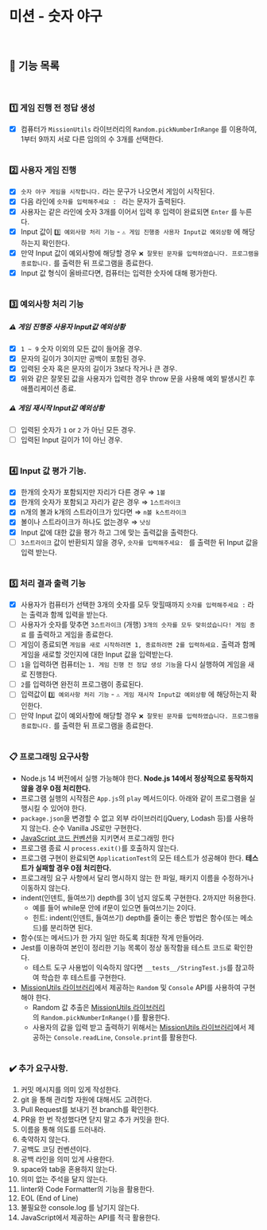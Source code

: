 # 미션 - 숫자 야구

<br>

## 📲 기능 목록

<br>

### 1️⃣ 게임 진행 전 정답 생성

- [x] 컴퓨터가 `MissionUtils` 라이브러리의 `Random.pickNumberInRange` 를 이용하여, 1부터 9까지 서로 다른 임의의 수 3개를 선택한다.<br>
      <br>

### 2️⃣ 사용자 게임 진행

- [x] `숫자 야구 게임을 시작합니다.` 라는 문구가 나오면서 게임이 시작된다. <br>
- [x] 다음 라인에 `숫자를 입력해주세요 : ` 라는 문자가 출력된다. <br>
- [x] 사용자는 같은 라인에 숫자 3개를 이어서 입력 후 입력이 완료되면 `Enter` 를 누른다. <br>
- [x] Input 값이 `3️⃣ 예외사항 처리 기능` - `⚠️ 게임 진행중 사용자 Input값 예외상황` 에 해당하는지 확인한다.
- [x] 만약 Input 값이 예외사항에 해당할 경우 `❌ 잘못된 문자를 입력하였습니다. 프로그램을 종료합니다.` 를 출력한 뒤 프로그램을 종료한다. <br>
- [x] Input 값 형식이 올바르다면, 컴퓨터는 입력한 숫자에 대해 평가한다. <br>
      <br>

### 3️⃣ 예외사항 처리 기능

##### ⚠️ 게임 진행중 사용자 Input값 예외상황

- [x] `1 ~ 9` 숫자 이외의 모든 값이 들어올 경우.
- [x] 문자의 길이가 3이지만 공백이 포함된 경우.
- [x] 입력된 숫자 혹은 문자의 길이가 3보다 작거나 큰 경우.
- [x] 위와 같은 잘못된 값을 사용자가 입력한 경우 throw 문을 사용해 예외 발생시킨 후 애플리케이션 종료.

##### ⚠️ 게임 재시작 Input값 예외상황

- [ ] 입력된 숫자가 `1` or `2` 가 아닌 모든 경우.
- [ ] 입력된 Input 길이가 1이 아닌 경우.<br>
      <br>

### 4️⃣ Input 값 평가 기능.

- [x] 한개의 숫자가 포함되지만 자리가 다른 경우 ⇒ `1볼`
- [x] 한개의 숫자가 포함되고 자리가 같은 경우 ⇒ `1스트라이크`
- [x] n개의 볼과 k개의 스트라이크가 있다면 ⇒ `n볼 k스트라이크`
- [x] 볼이나 스트라이크가 하나도 없는경우 ⇒ `낫싱`
- [x] Input 값에 대한 값을 평가 하고 그에 맞는 출력값을 출력한다.
- [ ] `3스트라이크` 값이 반환되지 않을 경우, `숫자를 입력해주세요: ` 를 출력한 뒤 Input 값을 입력 받는다.<br>
      <br>

### 5️⃣ 처리 결과 출력 기능

- [x] 사용자가 컴퓨터가 선택한 3개의 숫자를 모두 맞힐때까지 `숫자를 입력해주세요 :` 라는 출력과 함께 입력을 받는다.
- [ ] 사용자가 숫자를 맞추면 `3스트라이크` (개행) `3개의 숫자를 모두 맞히셨습니다! 게임 종료` 를 출력하고 게임을 종료한다.
- [ ] 게임이 종료되면 `게임을 새로 시작하려면 1, 종료하려면 2를 입력하세요.` 출력과 함께 게임을 새로할 것인지에 대한 Input 값을 입력받는다.
- [ ] `1`을 입력하면 컴퓨터는 `1. 게임 진행 전 정답 생성 기능`을 다시 실행하여 게임을 새로 진행한다.
- [ ] `2`를 입력하면 완전히 프로그램이 종료된다.
- [ ] 입력값이 `3️⃣ 예외사항 처리 기능` - `⚠️ 게임 재시작 Input값 예외상황` 에 해당하는지 확인한다.
- [ ] 만약 Input 값이 예외사항에 해당할 경우 `❌ 잘못된 문자를 입력하였습니다. 프로그램을 종료합니다.` 를 출력한 뒤 프로그램을 종료한다. <br>
      <br>

### 📋 프로그래밍 요구사항

- Node.js 14 버전에서 실행 가능해야 한다. **Node.js 14에서 정상적으로 동작하지 않을 경우 0점 처리한다.**
- 프로그램 실행의 시작점은 `App.js`의 `play` 메서드이다. 아래와 같이 프로그램을 실행시킬 수 있어야 한다.
- `package.json`을 변경할 수 없고 외부 라이브러리(jQuery, Lodash 등)를 사용하지 않는다. 순수 Vanilla JS로만 구현한다.
- [JavaScript 코드 컨벤션](https://github.com/woowacourse/woowacourse-docs/tree/main/styleguide/javascript)을 지키면서 프로그래밍 한다
- 프로그램 종료 시 `process.exit()`를 호출하지 않는다.
- 프로그램 구현이 완료되면 `ApplicationTest`의 모든 테스트가 성공해야 한다. **테스트가 실패할 경우 0점 처리한다.**
- 프로그래밍 요구 사항에서 달리 명시하지 않는 한 파일, 패키지 이름을 수정하거나 이동하지 않는다.
- indent(인덴트, 들여쓰기) depth를 3이 넘지 않도록 구현한다. 2까지만 허용한다.
  - 예를 들어 while문 안에 if문이 있으면 들여쓰기는 2이다.
  - 힌트: indent(인덴트, 들여쓰기) depth를 줄이는 좋은 방법은 함수(또는 메소드)를 분리하면 된다.
- 함수(또는 메서드)가 한 가지 일만 하도록 최대한 작게 만들어라.
- Jest를 이용하여 본인이 정리한 기능 목록이 정상 동작함을 테스트 코드로 확인한다.
  - 테스트 도구 사용법이 익숙하지 않다면 `__tests__/StringTest.js`를 참고하여 학습한 후 테스트를 구현한다.
- [MissionUtils 라이브러리](https://github.com/woowacourse-projects/javascript-mission-utils#mission-utils)에서 제공하는 `Random` 및 `Console` API를 사용하여 구현해야 한다.
  - Random 값 추출은 [MissionUtils 라이브러리](https://github.com/woowacourse-projects/javascript-mission-utils#mission-utils)의 `Random.pickNumberInRange()`를 활용한다.
  - 사용자의 값을 입력 받고 출력하기 위해서는 [MissionUtils 라이브러리](https://github.com/woowacourse-projects/javascript-mission-utils#mission-utils)에서 제공하는 `Console.readLine`, `Console.print`를 활용한다.<br>
    <br>

### ✔️ 추가 요구사항.

1. 커밋 메시지를 의미 있게 작성한다.
2. git 을 통해 관리할 자원에 대해서도 고려한다.
3. Pull Request를 보내기 전 branch를 확인한다.
4. PR을 한 번 작성했다면 닫지 말고 추가 커밋을 한다.
5. 이름을 통해 의도를 드러내라.
6. 축약하지 않는다.
7. 공백도 코딩 컨벤션이다.
8. 공백 라인을 의미 있게 사용한다.
9. space와 tab을 혼용하지 않는다.
10. 의미 없는 주석을 달지 않는다.
11. linter와 Code Formatter의 기능을 활용한다.
12. EOL (End of Line)
13. 불필요한 console.log 를 남기지 않는다.
14. JavaScript에서 제공하는 API를 적극 활용한다.
